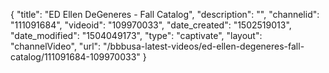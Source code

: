 {
    "title": "ED Ellen DeGeneres - Fall Catalog",
    "description": "",
    "channelid": "111091684",
    "videoid": "109970033",
    "date_created": "1502519013",
    "date_modified": "1504049173",
    "type": "captivate",
    "layout": "channelVideo",
    "url": "\/bbbusa-latest-videos\/ed-ellen-degeneres-fall-catalog\/111091684-109970033"
}
